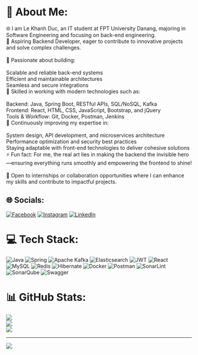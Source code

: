 # 💫 About Me:
🌐 I am Le Khanh Duc, an IT student at FPT University Danang, majoring in Software Engineering and focusing on back-end engineering.<br>🎯 Aspiring Backend Developer, eager to contribute to innovative projects and solve complex challenges.<br><br>🚀 Passionate about building:<br><br>Scalable and reliable back-end systems<br>Efficient and maintainable architectures<br>Seamless and secure integrations<br>🤝 Skilled in working with modern technologies such as:<br><br>Backend: Java, Spring Boot, RESTful APIs, SQL/NoSQL, Kafka<br>Frontend: React, HTML, CSS, JavaScript, Bootstrap, and jQuery<br>Tools & Workflow: Git, Docker, Postman, Jenkins<br>🌱 Continuously improving my expertise in:<br><br>System design, API development, and microservices architecture<br>Performance optimization and security best practices<br>Staying adaptable with front-end technologies to deliver cohesive solutions<br>⚡ Fun fact: For me, the real art lies in making the backend the invisible hero—ensuring everything runs smoothly and empowering the frontend to shine!<br><br>📩 Open to internships or collaboration opportunities where I can enhance my skills and contribute to impactful projects.


## 🌐 Socials:
[![Facebook](https://img.shields.io/badge/Facebook-%231877F2.svg?logo=Facebook&logoColor=white)](https://facebook.com/https://www.facebook.com/profile.php?id=100028989917543) [![Instagram](https://img.shields.io/badge/Instagram-%23E4405F.svg?logo=Instagram&logoColor=white)](https://instagram.com/https://www.instagram.com/02_10_003/) [![LinkedIn](https://img.shields.io/badge/LinkedIn-%230077B5.svg?logo=linkedin&logoColor=white)](https://linkedin.com/in/https://www.tiktok.com/@khanhduc212) 

# 💻 Tech Stack:
![Java](https://img.shields.io/badge/java-%23ED8B00.svg?style=for-the-badge&logo=openjdk&logoColor=white) ![Spring](https://img.shields.io/badge/spring-%236DB33F.svg?style=for-the-badge&logo=spring&logoColor=white) ![Apache Kafka](https://img.shields.io/badge/Apache%20Kafka-000?style=for-the-badge&logo=apachekafka) ![Elasticsearch](https://img.shields.io/badge/elasticsearch-%230377CC.svg?style=for-the-badge&logo=elasticsearch&logoColor=white) ![JWT](https://img.shields.io/badge/JWT-black?style=for-the-badge&logo=JSON%20web%20tokens) ![React](https://img.shields.io/badge/react-%2320232a.svg?style=for-the-badge&logo=react&logoColor=%2361DAFB) ![MySQL](https://img.shields.io/badge/mysql-4479A1.svg?style=for-the-badge&logo=mysql&logoColor=white) ![Redis](https://img.shields.io/badge/redis-%23DD0031.svg?style=for-the-badge&logo=redis&logoColor=white) ![Hibernate](https://img.shields.io/badge/Hibernate-59666C?style=for-the-badge&logo=Hibernate&logoColor=white) ![Docker](https://img.shields.io/badge/docker-%230db7ed.svg?style=for-the-badge&logo=docker&logoColor=white) ![Postman](https://img.shields.io/badge/Postman-FF6C37?style=for-the-badge&logo=postman&logoColor=white) ![SonarLint](https://img.shields.io/badge/SonarLint-CB2029?style=for-the-badge&logo=SONARLINT&logoColor=white) ![SonarQube](https://img.shields.io/badge/SonarQube-black?style=for-the-badge&logo=sonarqube&logoColor=4E9BCD) ![Swagger](https://img.shields.io/badge/-Swagger-%23Clojure?style=for-the-badge&logo=swagger&logoColor=white)
# 📊 GitHub Stats:
![](https://github-readme-stats.vercel.app/api?username=lekhanhduc&theme=tokyonight&hide_border=false&include_all_commits=false&count_private=false)<br/>
![](https://github-readme-streak-stats.herokuapp.com/?user=lekhanhduc&theme=tokyonight&hide_border=false)<br/>
![](https://github-readme-stats.vercel.app/api/top-langs/?username=lekhanhduc&theme=tokyonight&hide_border=false&include_all_commits=false&count_private=false&layout=compact)

---
[![](https://visitcount.itsvg.in/api?id=lekhanhduc&icon=0&color=0)](https://visitcount.itsvg.in)

<!-- Proudly created with GPRM ( https://gprm.itsvg.in ) -->
